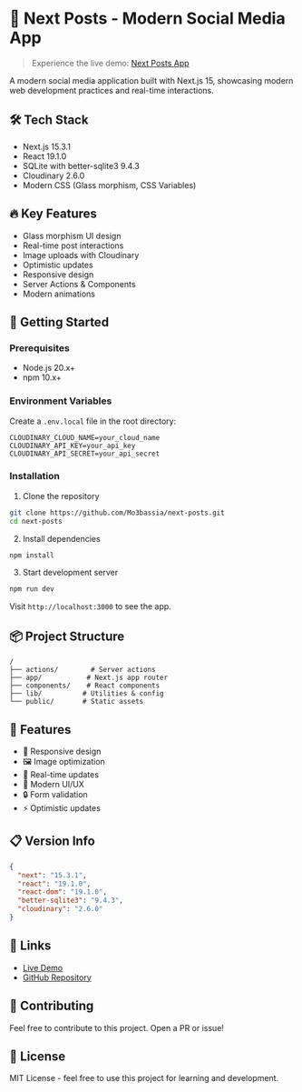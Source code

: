 # 🚀 Next Posts - Modern Social Media App

> Experience the live demo: [Next Posts App](https://next-posts-mo3bassia-mo3bassias-projects.vercel.app)

A modern social media application built with Next.js 15, showcasing modern web development practices and real-time interactions.

## 🛠️ Tech Stack

- Next.js 15.3.1
- React 19.1.0
- SQLite with better-sqlite3 9.4.3
- Cloudinary 2.6.0
- Modern CSS (Glass morphism, CSS Variables)

## 🔥 Key Features

- Glass morphism UI design
- Real-time post interactions
- Image uploads with Cloudinary
- Optimistic updates
- Responsive design
- Server Actions & Components
- Modern animations

## 🚀 Getting Started

### Prerequisites

- Node.js 20.x+
- npm 10.x+

### Environment Variables

Create a `.env.local` file in the root directory:

```env
CLOUDINARY_CLOUD_NAME=your_cloud_name
CLOUDINARY_API_KEY=your_api_key
CLOUDINARY_API_SECRET=your_api_secret
```

### Installation

1. Clone the repository

```bash
git clone https://github.com/Mo3bassia/next-posts.git
cd next-posts
```

2. Install dependencies

```bash
npm install
```

3. Start development server

```bash
npm run dev
```

Visit `http://localhost:3000` to see the app.

## 📦 Project Structure

```
/
├── actions/        # Server actions
├── app/           # Next.js app router
├── components/    # React components
├── lib/          # Utilities & config
└── public/       # Static assets
```

## 🌟 Features

- 📱 Responsive design
- 🖼️ Image optimization
- 🔄 Real-time updates
- 🎨 Modern UI/UX
- 🔒 Form validation
- ⚡ Optimistic updates

## 📋 Version Info

```json
{
  "next": "15.3.1",
  "react": "19.1.0",
  "react-dom": "19.1.0",
  "better-sqlite3": "9.4.3",
  "cloudinary": "2.6.0"
}
```

## 🔗 Links

- [Live Demo](https://next-posts-mo3bassia-mo3bassias-projects.vercel.app)
- [GitHub Repository](https://github.com/Mo3bassia/next-posts)

## 🤝 Contributing

Feel free to contribute to this project. Open a PR or issue!

## 📝 License

MIT License - feel free to use this project for learning and development.
